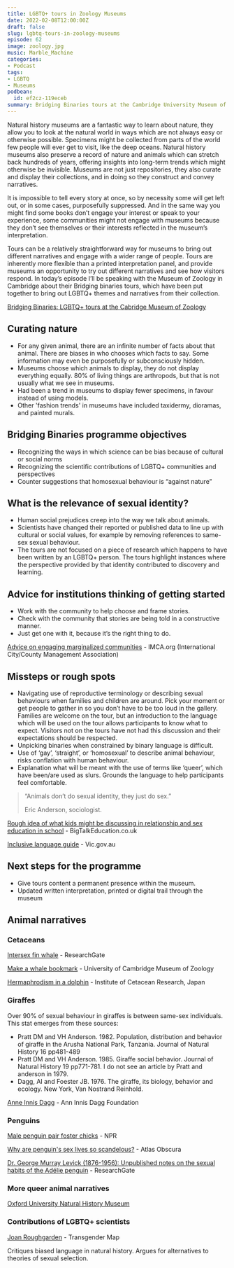 ```yaml
---
title: LGBTQ+ tours in Zoology Museums
date: 2022-02-08T12:00:00Z
draft: false
slug: lgbtq-tours-in-zoology-museums
episode: 62
image: zoology.jpg
music: Marble_Machine
categories:
- Podcast
tags:
- LGBTQ
- Museums
podbean:
  id: ef2cz-119eceb
summary: Bridging Binaries tours at the Cambridge University Museum of Zoology. These tours look at the contributions that LGBTQ+ perspectives have made to natural history, and highlight ways in which nature is more complex than simple binaries.
---
```


Natural history museums are a fantastic way to learn about nature, they allow you to look at the natural world in ways which are not always easy or otherwise possible. Specimens might be collected from parts of the world few people will ever get to visit, like the deep oceans. Natural history museums also preserve a record of nature and animals which can stretch back hundreds of years, offering insights into long-term trends which might otherwise be invisible. Museums are not just repositories, they also curate and display their collections, and in doing so they construct and convey narratives.

It is impossible to tell every story at once, so by necessity some will get left out, or in some cases, purposefully suppressed. And in the same way you might find some books don’t engage your interest or speak to your experience, some communities might not engage with museums because they don’t see themselves or their interests reflected in the museum’s interpretation.

Tours can be a relatively straightforward way for museums to bring out different narratives and engage with a wider range of people. Tours are inherently more flexible than a printed interpretation panel, and provide museums an opportunity to try out different narratives and see how visitors respond. In today’s episode I’ll be speaking with the Museum of Zoology in Cambridge about their Bridging binaries tours, which have been put together to bring out LGBTQ+ themes and narratives from their collection.

[Bridging Binaries: LGBTQ+ tours at the Cabridge Museum of Zoology](https://www.museum.zoo.cam.ac.uk/events/bridging-binaries-lgbtq-tours-museum-0)

## Curating nature

- For any given animal, there are an infinite number of facts about that animal. There are biases in who chooses which facts to say. Some information may even be purposefully or subconsciously hidden.
- Museums choose which animals to display, they do not display everything equally. 80% of living things are arthropods, but that is not usually what we see in museums.
- Had been a trend in museums to display fewer specimens, in favour instead of using models.
- Other 'fashion trends' in museums have included taxidermy, dioramas, and painted murals.

## Bridging Binaries programme objectives

- Recognizing the ways in which science can be bias because of cultural or social norms
- Recognizing the scientific contributions of LGBTQ+ communities and perspectives
- Counter suggestions that homosexual behaviour is “against nature”

## What is the relevance of sexual identity?

- Human social prejudices creep into the way we talk about animals.
- Scientists have changed their reported or published data to line up with cultural or social values, for example by removing references to same-sex sexual behaviour.
- The tours are not focused on a piece of research which happens to have been written by an LGBTQ+ person. The tours highlight instances where the perspective provided by that identity contributed to discovery and learning.

## Advice for institutions thinking of getting started

- Work with the community to help choose and frame stories.
- Check with the community that stories are being told in a constructive manner.
- Just get one with it, because it’s the right thing to do.

[Advice on engaging marginalized communities](https://icma.org/articles/pm-magazine/engaging-marginalized-communities-challenges-and-best-practices) - IMCA.org (International City/County Management Association)

## Missteps or rough spots

- Navigating use of reproductive terminology or describing sexual behaviours when families and children are around. Pick your moment or get people to gather in so you don’t have to be too loud in the gallery. Families are welcome on the tour, but an introduction to the language which will be used on the tour allows participants to know what to expect. Visitors not on the tours have not had this discussion and their expectations should be respected.
- Unpicking binaries when constrained by binary language is difficult.
- Use of ‘gay’, ‘straight’, or ‘homosexual’ to describe animal behaviour, risks conflation with human behaviour.
- Explanation what will be meant with the use of terms like ‘queer’, which have been/are used as slurs. Grounds the language to help participants feel comfortable.

> “Animals don’t do sexual identity, they just do sex.”
> 
> Eric Anderson, sociologist.

[Rough idea of what kids might be discussing in relationship and sex education in school](https://www.bigtalkeducation.co.uk/rse-information-and-support-for-schools/what-and-when-sre-rse/) - BigTalkEducation.co.uk

[Inclusive language guide](https://www.vic.gov.au/inclusive-language-guide) - Vic.gov.au

## Next steps for the programme

- Give tours content a permanent presence within the museum.
- Updated written interpretation, printed or digital trail through the museum

## Animal narratives

### Cetaceans

[Intersex fin whale](https://www.researchgate.net/publication/229955669_An_intersexual_fin_whale_Balaenoptera_physalus_L_from_South_Georgia) - ResearchGate

[Make a whale bookmark](https://museumofzoologyblog.com/2021/02/24/whale-bookmark-lgbthm/) \- University of Cambridge Museum of Zoology

[Hermaphrodism in a dolphin](https://www.icrwhale.org/pdf/SC008215-218.pdf) - Institute of Cetacean Research, Japan

### Giraffes

Over 90% of sexual behaviour in giraffes is between same-sex individuals. This stat emerges from these sources:

- Pratt DM and VH Anderson. 1982. Population, distribution and behavior of giraffe in the Arusha National Park, Tanzania. Journal of Natural History 16 pp481-489
- Pratt DM and VH Anderson. 1985. Giraffe social behavior. Journal of Natural History 19 pp771-781. I do not see an article by Pratt and anderson in 1979.
- Dagg, AI and Foester JB. 1976. The giraffe, its biology, behavior and ecology. New York, Van Nostrand Reinhold.

[Anne Innis Dagg](https://anneinnisdaggfoundation.org/herstory) - Ann Innis Dagg Foundation

### Penguins

[Male penguin pair foster chicks](https://www.npr.org/2022/02/01/1077300105/gay-penguins-rosamond-gifford-zoo?t=1644273907172) \- NPR

[Why are penguin's sex lives so scandelous?](https://www.atlasobscura.com/articles/penguin-sex-mating-habits) - Atlas Obscura

[Dr. George Murray Levick (1876-1956): Unpublished notes on the sexual habits of the Adélie penguin](https://www.researchgate.net/publication/259425517_Dr_George_Murray_Levick_1876-1956_Unpublished_notes_on_the_sexual_habits_of_the_Adelie_penguin) - ResearchGate

### More queer animal narratives

[Oxford University Natural History Museum](https://www.glam.ox.ac.uk/outinoxford-natualhistory)

### Contributions of LGBTQ+ scientists

[Joan Roughgarden](https://www.transgendermap.com/politics/biology/joan-roughgarden/) \- Transgender Map

Critiques biased language in natural history. Argues for alternatives to theories of sexual selection.
